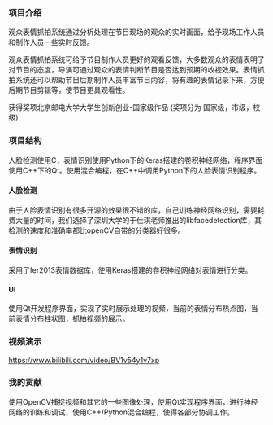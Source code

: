### 项目介绍

观众表情抓拍系统通过分析处理在节目现场的观众的实时画面，给予现场工作人员和制作人员一些实时反馈。

观众表情抓拍系统可给予节目制作人员更好的观看反馈，大多数观众的表情表明了对节目的态度，导演可通过观众的表情判断节目是否达到预期的收视效果。表情抓拍系统还可以帮助节目后期制作人员丰富节目内容，将有趣的表情记录下来，方便后期节目剪辑等，使节目更具观看性。

获得奖项北京邮电大学大学生创新创业-国家级作品
(奖项分为 国家级，市级，校级)

### 项目结构

人脸检测使用C，表情识别使用Python下的Keras搭建的卷积神经网络，程序界面使用C++下的Qt。使用混合编程，在C++中调用Python下的人脸表情识别程序。

#### 人脸检测

由于人脸表情识别有很多开源的效果很不错的库，自己训练神经网络识别，需要耗费大量的时间，我们选择了深圳大学的于仕琪老师推出的libfacedetection库，其检测的速度和准确率都比openCV自带的分类器好很多。

#### 表情识别

采用了fer2013表情数据库，使用Keras搭建的卷积神经网络对表情进行分类。

#### UI

使用Qt开发程序界面，实现了实时展示处理的视频，当前的表情分布热点图，当前表情分布柱状图，抓拍视频的展示。

### 视频演示

https://www.bilibili.com/video/BV1v54y1v7xp

### 我的贡献

使用OpenCV捕捉视频和其它的一些图像处理，使用Qt实现程序界面，进行神经网络的训练和调试，使用C++/Python混合编程，使得各部分协调工作。
